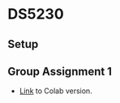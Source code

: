 # DS5230

## Setup

## Group Assignment 1

* [Link](https://colab.research.google.com/drive/186SsqkoZwK0R5gcvTO00hBqIVFs_oFEs?usp=sharing) to Colab version.

